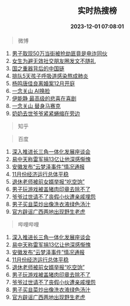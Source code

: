<div align="center"><h2>实时热搜榜</h2><h4>2023-12-01 07:08:01</h4></div>

> 微博  

1. [男子取现50万当街被抢劫匪竟是电诈同伙](https://s.weibo.com/weibo?q=%23%E7%94%B7%E5%AD%90%E5%8F%96%E7%8E%B050%E4%B8%87%E5%BD%93%E8%A1%97%E8%A2%AB%E6%8A%A2%E5%8A%AB%E5%8C%AA%E7%AB%9F%E6%98%AF%E7%94%B5%E8%AF%88%E5%90%8C%E4%BC%99%23&t=31&band_rank=1&Refer=top)<br />
2. [女生为避无效社交朋友圈发文不随礼](https://s.weibo.com/weibo?q=%23%E5%A5%B3%E7%94%9F%E4%B8%BA%E9%81%BF%E6%97%A0%E6%95%88%E7%A4%BE%E4%BA%A4%E6%9C%8B%E5%8F%8B%E5%9C%88%E5%8F%91%E6%96%87%E4%B8%8D%E9%9A%8F%E7%A4%BC%23&t=31&band_rank=2&Refer=top)<br />
3. [国之重器背后的中国链](https://s.weibo.com/weibo?q=%23%E5%9B%BD%E4%B9%8B%E9%87%8D%E5%99%A8%E8%83%8C%E5%90%8E%E7%9A%84%E4%B8%AD%E5%9B%BD%E9%93%BE%23&t=31&band_rank=3&Refer=top)<br />
4. [排队5天孩子呼吸道感染熬成肺炎](https://s.weibo.com/weibo?q=%23%E6%8E%92%E9%98%9F5%E5%A4%A9%E5%AD%A9%E5%AD%90%E5%91%BC%E5%90%B8%E9%81%93%E6%84%9F%E6%9F%93%E7%86%AC%E6%88%90%E8%82%BA%E7%82%8E%23&t=31&band_rank=4&Refer=top)<br />
5. [杨鸣唐佳良离婚案12月开庭](https://s.weibo.com/weibo?q=%23%E6%9D%A8%E9%B8%A3%E5%94%90%E4%BD%B3%E8%89%AF%E7%A6%BB%E5%A9%9A%E6%A1%8812%E6%9C%88%E5%BC%80%E5%BA%AD%23&t=31&band_rank=5&Refer=top)<br />
6. [一念关山 AI换脸](https://s.weibo.com/weibo?q=%E4%B8%80%E5%BF%B5%E5%85%B3%E5%B1%B1%20AI%E6%8D%A2%E8%84%B8&t=31&band_rank=6&Refer=top)<br />
7. [伊能静 最高级的悲喜在喜剧](https://s.weibo.com/weibo?q=%E4%BC%8A%E8%83%BD%E9%9D%99%20%E6%9C%80%E9%AB%98%E7%BA%A7%E7%9A%84%E6%82%B2%E5%96%9C%E5%9C%A8%E5%96%9C%E5%89%A7&t=31&band_rank=7&Refer=top)<br />
8. [一念关山 替身马赛克](https://s.weibo.com/weibo?q=%E4%B8%80%E5%BF%B5%E5%85%B3%E5%B1%B1%20%E6%9B%BF%E8%BA%AB%E9%A9%AC%E8%B5%9B%E5%85%8B&t=31&band_rank=8&Refer=top)<br />
9. [奶奶去世爷爷紧紧蜷缩在旁边](https://s.weibo.com/weibo?q=%23%E5%A5%B6%E5%A5%B6%E5%8E%BB%E4%B8%96%E7%88%B7%E7%88%B7%E7%B4%A7%E7%B4%A7%E8%9C%B7%E7%BC%A9%E5%9C%A8%E6%97%81%E8%BE%B9%23&t=31&band_rank=9&Refer=top)<br />

> 知乎  


> 百度  

1. [深入推进长三角一体化发展座谈会](https://www.baidu.com/s?wd=%E6%B7%B1%E5%85%A5%E6%8E%A8%E8%BF%9B%E9%95%BF%E4%B8%89%E8%A7%92%E4%B8%80%E4%BD%93%E5%8C%96%E5%8F%91%E5%B1%95%E5%BA%A7%E8%B0%88%E4%BC%9A&sa=fyb_news&rsv_dl=fyb_news)<br />
2. [易中天称雷军捐13亿让他深感惭愧](https://www.baidu.com/s?wd=%E6%98%93%E4%B8%AD%E5%A4%A9%E7%A7%B0%E9%9B%B7%E5%86%9B%E6%8D%9013%E4%BA%BF%E8%AE%A9%E4%BB%96%E6%B7%B1%E6%84%9F%E6%83%AD%E6%84%A7&sa=fyb_news&rsv_dl=fyb_news)<br />
3. [安徽发布“云梦泽事件”情况通报](https://www.baidu.com/s?wd=%E5%AE%89%E5%BE%BD%E5%8F%91%E5%B8%83%E2%80%9C%E4%BA%91%E6%A2%A6%E6%B3%BD%E4%BA%8B%E4%BB%B6%E2%80%9D%E6%83%85%E5%86%B5%E9%80%9A%E6%8A%A5&sa=fyb_news&rsv_dl=fyb_news)<br />
4. [11月份经济运行总体平稳](https://www.baidu.com/s?wd=11%E6%9C%88%E4%BB%BD%E7%BB%8F%E6%B5%8E%E8%BF%90%E8%A1%8C%E6%80%BB%E4%BD%93%E5%B9%B3%E7%A8%B3&sa=fyb_news&rsv_dl=fyb_news)<br />
5. [退休老师被前女婿举报“吃空饷”](https://www.baidu.com/s?wd=%E9%80%80%E4%BC%91%E8%80%81%E5%B8%88%E8%A2%AB%E5%89%8D%E5%A5%B3%E5%A9%BF%E4%B8%BE%E6%8A%A5%E2%80%9C%E5%90%83%E7%A9%BA%E9%A5%B7%E2%80%9D&sa=fyb_news&rsv_dl=fyb_news)<br />
6. [男子玩游戏被盖猪肉印章去除不了](https://www.baidu.com/s?wd=%E7%94%B7%E5%AD%90%E7%8E%A9%E6%B8%B8%E6%88%8F%E8%A2%AB%E7%9B%96%E7%8C%AA%E8%82%89%E5%8D%B0%E7%AB%A0%E5%8E%BB%E9%99%A4%E4%B8%8D%E4%BA%86&sa=fyb_news&rsv_dl=fyb_news)<br />
7. [爷爷过世请不了丧假小伙遭亲戚埋怨](https://www.baidu.com/s?wd=%E7%88%B7%E7%88%B7%E8%BF%87%E4%B8%96%E8%AF%B7%E4%B8%8D%E4%BA%86%E4%B8%A7%E5%81%87%E5%B0%8F%E4%BC%99%E9%81%AD%E4%BA%B2%E6%88%9A%E5%9F%8B%E6%80%A8&sa=fyb_news&rsv_dl=fyb_news)<br />
8. [男子买韭菜炒出像洗衣液绿色汤汁](https://www.baidu.com/s?wd=%E7%94%B7%E5%AD%90%E4%B9%B0%E9%9F%AD%E8%8F%9C%E7%82%92%E5%87%BA%E5%83%8F%E6%B4%97%E8%A1%A3%E6%B6%B2%E7%BB%BF%E8%89%B2%E6%B1%A4%E6%B1%81&sa=fyb_news&rsv_dl=fyb_news)<br />
9. [官方辟谣广西两地出现野生老虎](https://www.baidu.com/s?wd=%E5%AE%98%E6%96%B9%E8%BE%9F%E8%B0%A3%E5%B9%BF%E8%A5%BF%E4%B8%A4%E5%9C%B0%E5%87%BA%E7%8E%B0%E9%87%8E%E7%94%9F%E8%80%81%E8%99%8E&sa=fyb_news&rsv_dl=fyb_news)<br />

> 哔哩哔哩  

1. [深入推进长三角一体化发展座谈会](https://www.baidu.com/s?wd=%E6%B7%B1%E5%85%A5%E6%8E%A8%E8%BF%9B%E9%95%BF%E4%B8%89%E8%A7%92%E4%B8%80%E4%BD%93%E5%8C%96%E5%8F%91%E5%B1%95%E5%BA%A7%E8%B0%88%E4%BC%9A&sa=fyb_news&rsv_dl=fyb_news)<br />
2. [易中天称雷军捐13亿让他深感惭愧](https://www.baidu.com/s?wd=%E6%98%93%E4%B8%AD%E5%A4%A9%E7%A7%B0%E9%9B%B7%E5%86%9B%E6%8D%9013%E4%BA%BF%E8%AE%A9%E4%BB%96%E6%B7%B1%E6%84%9F%E6%83%AD%E6%84%A7&sa=fyb_news&rsv_dl=fyb_news)<br />
3. [安徽发布“云梦泽事件”情况通报](https://www.baidu.com/s?wd=%E5%AE%89%E5%BE%BD%E5%8F%91%E5%B8%83%E2%80%9C%E4%BA%91%E6%A2%A6%E6%B3%BD%E4%BA%8B%E4%BB%B6%E2%80%9D%E6%83%85%E5%86%B5%E9%80%9A%E6%8A%A5&sa=fyb_news&rsv_dl=fyb_news)<br />
4. [11月份经济运行总体平稳](https://www.baidu.com/s?wd=11%E6%9C%88%E4%BB%BD%E7%BB%8F%E6%B5%8E%E8%BF%90%E8%A1%8C%E6%80%BB%E4%BD%93%E5%B9%B3%E7%A8%B3&sa=fyb_news&rsv_dl=fyb_news)<br />
5. [退休老师被前女婿举报“吃空饷”](https://www.baidu.com/s?wd=%E9%80%80%E4%BC%91%E8%80%81%E5%B8%88%E8%A2%AB%E5%89%8D%E5%A5%B3%E5%A9%BF%E4%B8%BE%E6%8A%A5%E2%80%9C%E5%90%83%E7%A9%BA%E9%A5%B7%E2%80%9D&sa=fyb_news&rsv_dl=fyb_news)<br />
6. [男子玩游戏被盖猪肉印章去除不了](https://www.baidu.com/s?wd=%E7%94%B7%E5%AD%90%E7%8E%A9%E6%B8%B8%E6%88%8F%E8%A2%AB%E7%9B%96%E7%8C%AA%E8%82%89%E5%8D%B0%E7%AB%A0%E5%8E%BB%E9%99%A4%E4%B8%8D%E4%BA%86&sa=fyb_news&rsv_dl=fyb_news)<br />
7. [爷爷过世请不了丧假小伙遭亲戚埋怨](https://www.baidu.com/s?wd=%E7%88%B7%E7%88%B7%E8%BF%87%E4%B8%96%E8%AF%B7%E4%B8%8D%E4%BA%86%E4%B8%A7%E5%81%87%E5%B0%8F%E4%BC%99%E9%81%AD%E4%BA%B2%E6%88%9A%E5%9F%8B%E6%80%A8&sa=fyb_news&rsv_dl=fyb_news)<br />
8. [男子买韭菜炒出像洗衣液绿色汤汁](https://www.baidu.com/s?wd=%E7%94%B7%E5%AD%90%E4%B9%B0%E9%9F%AD%E8%8F%9C%E7%82%92%E5%87%BA%E5%83%8F%E6%B4%97%E8%A1%A3%E6%B6%B2%E7%BB%BF%E8%89%B2%E6%B1%A4%E6%B1%81&sa=fyb_news&rsv_dl=fyb_news)<br />
9. [官方辟谣广西两地出现野生老虎](https://www.baidu.com/s?wd=%E5%AE%98%E6%96%B9%E8%BE%9F%E8%B0%A3%E5%B9%BF%E8%A5%BF%E4%B8%A4%E5%9C%B0%E5%87%BA%E7%8E%B0%E9%87%8E%E7%94%9F%E8%80%81%E8%99%8E&sa=fyb_news&rsv_dl=fyb_news)<br />

